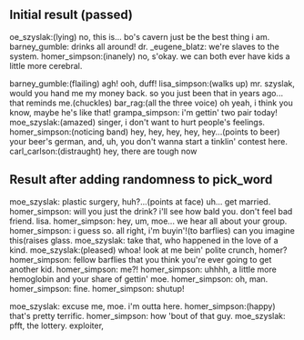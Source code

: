 
## Initial result (passed)

oe_szyslak:(lying) no, this is... bo's cavern just be the best thing i am.
barney_gumble: drinks all around!
dr. _eugene_blatz: we're slaves to the system.
homer_simpson:(inanely) no, s'okay. we can both ever have kids a little more cerebral.


barney_gumble:(flailing) agh! ooh, duff!
lisa_simpson:(walks up) mr. szyslak, would you hand me my money back. so you just been that in years ago... that reminds me.(chuckles)
bar_rag:(all the three voice) oh yeah, i think you know, maybe he's like that!
grampa_simpson: i'm gettin' two pair today!
moe_szyslak:(amazed) singer, i don't want to hurt people's feelings.
homer_simpson:(noticing band) hey, hey, hey, hey, hey...(points to beer) your beer's german, and, uh, you don't wanna start a tinklin' contest here.
carl_carlson:(distraught) hey, there are tough now

## Result after adding randomness to pick_word
moe_szyslak: plastic surgery, huh?...(points at face) uh... get married.
homer_simpson: will you just the drink? i'll see how bald you. don't feel bad friend. lisa.
homer_simpson: hey, um, moe... we hear all about your group.
homer_simpson: i guess so. all right, i'm buyin'!(to barflies) can you imagine this(raises glass.
moe_szyslak: take that, who happened in the love of a kind.
moe_szyslak:(pleased) whoa! look at me bein' polite crunch, homer?
homer_simpson: fellow barflies that you think you're ever going to get another kid.
homer_simpson: me?!
homer_simpson: uhhhh, a little more hemoglobin and your share of gettin' moe.
homer_simpson: oh, man.
homer_simpson: fine.
homer_simpson: shutup!


moe_szyslak: excuse me, moe. i'm outta here.
homer_simpson:(happy) that's pretty terrific.
homer_simpson: how 'bout of that guy.
moe_szyslak: pfft, the lottery. exploiter,

